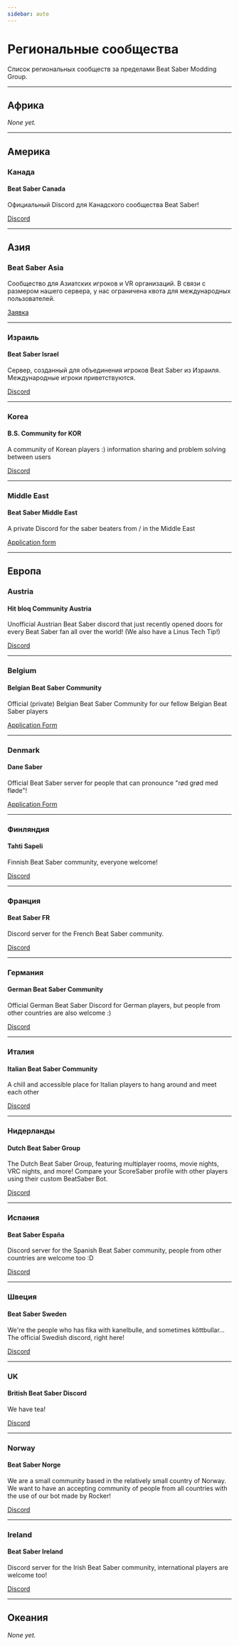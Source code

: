 ```yaml
---
sidebar: auto
---
```


# Региональные сообщества
Список региональных сообществ за пределами Beat Saber Modding Group.

---

## Африка
*None yet.*

---

## Америка

### Канада

#### Beat Saber Canada
Официальный Discord для Канадского сообщества Beat Saber!

[Discord](https://discord.gg/vvq7wX3)

---

## Азия

### Beat Saber Asia
Сообщество для Азиатских игроков и VR организаций. В связи с размером нашего сервера, у нас ограничена квота для международных пользователей.

[Заявка](https://forms.gle/Ga3jWoCkugPBD6BZ6)

---

### Израиль

#### Beat Saber Israel
Сервер, созданный для объединения игроков Beat Saber из Израиля. Международные игроки приветствуются.

[Discord](https://discord.gg/HHH7sK8)

---

### Korea

#### B.S. Community for KOR
A community of Korean players :) information sharing and problem solving between users

[Discord](https://discord.gg/SEFBZrG)

---

### Middle East

#### Beat Saber Middle East
A private Discord for the saber beaters from / in the Middle East

[Application form](http://bit.ly/BSME_Application)

---

## Европа

### Austria

#### Hit bloq Community Austria
Unofficial Austrian Beat Saber discord that just recently opened doors for every Beat Saber fan all over the world! (We also have a Linus Tech Tip!)

[Discord](https://discord.gg/TvRkNY2)

---

### Belgium

#### Belgian Beat Saber Community
Official (private) Belgian Beat Saber Community for our fellow Belgian Beat Saber players

[Application Form](https://forms.gle/26VXi4HmnZnDoPZN7)

---

### Denmark

#### Dane Saber
Official Beat Saber server for people that can pronounce "rød grød med fløde"!

[Application Form](https://forms.gle/AhgBFSK7RnRDDMHa9)

---

### Финляндия

#### Tahti Sapeli
Finnish Beat Saber community, everyone welcome!

[Discord](https://discord.gg/qCtX7yBv7J)

---

### Франция

#### Beat Saber FR
Discord server for the French Beat Saber community.

[Discord](https://discord.gg/8cAAa7J)

---

### Германия

#### German Beat Saber Community
Official German Beat Saber Discord for German players, but people from other countries are also welcome :)

[Discord](https://discord.gg/y4G6ruN)

---

### Италия

#### Italian Beat Saber Community
A chill and accessible place for Italian players to hang around and meet each other

[Discord](https://discord.gg/asdJZ7cTxe)

---

### Нидерланды

#### Dutch Beat Saber Group
The Dutch Beat Saber Group, featuring multiplayer rooms, movie nights, VRC nights, and more! Compare your ScoreSaber profile with other players using their custom BeatSaber Bot.

[Discord](https://discord.gg/sDa7xrE)

---

### Испания

#### Beat Saber España
Discord server for the Spanish Beat Saber community, people from other countries are welcome too :D

[Discord](https://discord.com/invite/x6mChxk)

---

### Швеция

#### Beat Saber Sweden
We're the people who has fika with kanelbulle, and sometimes köttbullar...  
The official Swedish discord, right here!

[Discord](https://discord.gg/9HavEGBzZz)

---

### UK

#### British Beat Saber Discord
We have tea!

[Discord](https://discord.gg/FC2pzeN)

---

### Norway

#### Beat Saber Norge
We are a small community based in the relatively small country of Norway. We want to have an accepting community of people from all countries with the use of our bot made by Rocker!

[Discord](https://discord.gg/nZuY3yM)

---

### Ireland

#### Beat Saber Ireland
Discord server for the Irish Beat Saber community, international players are welcome too!

[Discord](https://discord.gg/uKQzjRQ)

---

## Океания
*None yet.*
